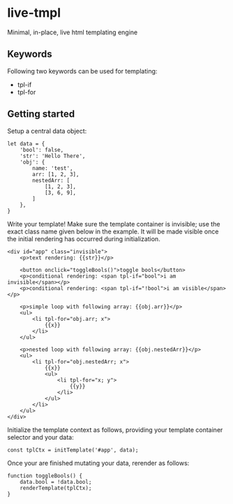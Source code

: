 # live-tmpl
Minimal, in-place, live html templating engine

## Keywords

Following two keywords can be used for templating:

- tpl-if
- tpl-for

## Getting started

Setup a central data object:

    let data = {
        'bool': false,
        'str': 'Hello There',
        'obj': {
            name: 'test',
            arr: [1, 2, 3],
            nestedArr: [
                [1, 2, 3],
                [3, 6, 9],
            ]
        },
    }

Write your template!
Make sure the template container is invisible; use the exact class name given below in the example.
It will be made visible once the initial rendering has occurred during initialization.

    <div id="app" class="invisible">
        <p>text rendering: {{str}}</p>

        <button onclick="toggleBools()">toggle bools</button>
        <p>conditional rendering: <span tpl-if="bool">i am invisible</span></p>
        <p>conditional rendering: <span tpl-if="!bool">i am visible</span></p>

        <p>simple loop with following array: {{obj.arr}}</p>
        <ul>
            <li tpl-for="obj.arr; x">
                {{x}}
            </li>
        </ul>

        <p>nested loop with following array: {{obj.nestedArr}}</p>
        <ul>
            <li tpl-for="obj.nestedArr; x">
                {{x}}
                <ul>
                    <li tpl-for="x; y">
                        {{y}}
                    </li>
                </ul>
            </li>
        </ul>
    </div>

Initialize the template context as follows, providing your template container selector and your data:

    const tplCtx = initTemplate('#app', data);

Once your are finished mutating your data, rerender as follows:

    function toggleBools() {
        data.bool = !data.bool;
        renderTemplate(tplCtx);
    }